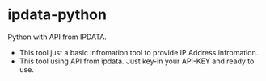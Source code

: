 # ipdata-python
Python with API from IPDATA.

- This tool just a basic infromation tool to provide IP Address infromation.
- This tool using API from ipdata. Just key-in your API-KEY and ready to use.
